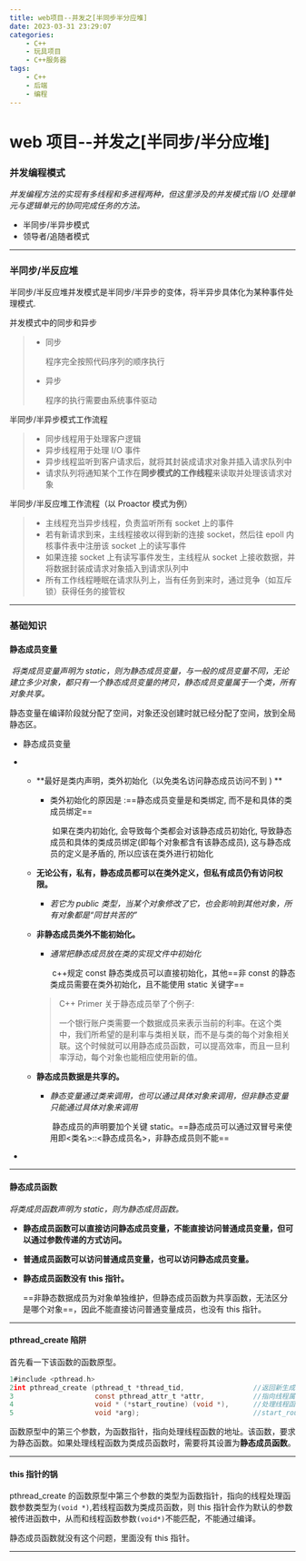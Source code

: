 ```yaml
---
title: web项目--并发之[半同步半分应堆]
date: 2023-03-31 23:29:07
categories:
    - C++
    - 玩具项目
    - C++服务器
tags:
    - C++
    - 后端
    - 编程
---
```


# web 项目--并发之[半同步/半分应堆]

### 并发编程模式

_并发编程方法的实现有多线程和多进程两种，但这里涉及的并发模式指 I/O 处理单元与逻辑单元的协同完成任务的方法。_

-   半同步/半异步模式
-   领导者/追随者模式

---

### 半同步/半反应堆

半同步/半反应堆并发模式是半同步/半异步的变体，将半异步具体化为某种事件处理模式.

并发模式中的同步和异步

> -   同步
>
>     程序完全按照代码序列的顺序执行
>
> -   异步
>
>     程序的执行需要由系统事件驱动

半同步/半异步模式工作流程

> -   同步线程用于处理客户逻辑
> -   异步线程用于处理 I/O 事件
> -   异步线程监听到客户请求后，就将其封装成请求对象并插入请求队列中
> -   请求队列将通知某个工作在**同步模式的工作线程**来读取并处理该请求对象

半同步/半反应堆工作流程（以 Proactor 模式为例）

> -   主线程充当异步线程，负责监听所有 socket 上的事件
> -   若有新请求到来，主线程接收以得到新的连接 socket，然后往 epoll 内核事件表中注册该 socket 上的读写事件
> -   如果连接 socket 上有读写事件发生，主线程从 socket 上接收数据，并将数据封装成请求对象插入到请求队列中
> -   所有工作线程睡眠在请求队列上，当有任务到来时，通过竞争（如互斥锁）获得任务的接管权

---

### 基础知识

#### **静态成员变量**

​ _将类成员变量声明为 static，则为静态成员变量，与一般的成员变量不同，无论建立多少对象，都只有一个静态成员变量的拷贝，静态成员变量属于一个类，所有对象共享。_

静态变量在编译阶段就分配了空间，对象还没创建时就已经分配了空间，放到全局静态区。

-   静态成员变量

-   -   **最好是类内声明，类外初始化（以免类名访问静态成员访问不到 ) **

        -   类外初始化的原因是 :==静态成员变量是和类绑定, 而不是和具体的类成员绑定==

            ​ 如果在类内初始化, 会导致每个类都会对该静态成员初始化, 导致静态成员和具体的类成员绑定(即每个对象都含有该静态成员), 这与静态成员的定义是矛盾的, 所以应该在类外进行初始化

    -   **无论公有，私有，静态成员都可以在类外定义，但私有成员仍有访问权限。**

        -   _若它为 public 类型，当某个对象修改了它，也会影响到其他对象，所有对象都是“同甘共苦的”_

    -   **非静态成员类外不能初始化。**

        -   _通常把静态成员放在类的实现文件中初始化_

            ​ c++规定 const 静态类成员可以直接初始化，其他==非 const 的静态类成员需要在类外初始化，且不能使用 static 关键字==

        > C++ Primer 关于静态成员举了个例子:
        >
        > ​ 一个银行账户类需要一个数据成员来表示当前的利率。在这个类中，我们所希望的是利率与类相关联，而不是与类的每个对象相关联。这个时候就可以用静态成员函数，可以提高效率，而且一旦利率浮动，每个对象也能相应使用新的值。

    -   **静态成员数据是共享的。**

        -   _静态变量通过类来调用，也可以通过具体对象来调用，但非静态变量只能通过具体对象来调用_

            ​ 静态成员的声明要加个关键 static。==静态成员可以通过双冒号来使用即<类名>::<静态成员名>，非静态成员则不能==

-

---

#### 静态成员函数

_将类成员函数声明为 static，则为静态成员函数。_

-   **静态成员函数可以直接访问静态成员变量，不能直接访问普通成员变量，但可以通过参数传递的方式访问。**

-   **普通成员函数可以访问普通成员变量，也可以访问静态成员变量。**

-   **静态成员函数没有 this 指针。**

    ==非静态数据成员为对象单独维护，但静态成员函数为共享函数，无法区分是哪个对象==，因此不能直接访问普通变量成员，也没有 this 指针。

---

#### **pthread_create 陷阱**

首先看一下该函数的函数原型。

```c
1#include <pthread.h>
2int pthread_create (pthread_t *thread_tid,                 //返回新生成的线程的id
3                    const pthread_attr_t *attr,         	//指向线程属性的指针,通常设置为NULL
4                    void * (*start_routine) (void *),   	//处理线程函数的地址
5                    void *arg);                         	//start_routine()中的参数
```

函数原型中的第三个参数，为函数指针，指向处理线程函数的地址。该函数，要求为静态函数。如果处理线程函数为类成员函数时，需要将其设置为**静态成员函数**。

---

#### **this 指针的锅**

pthread_create 的函数原型中第三个参数的类型为函数指针，指向的线程处理函数参数类型为`(void *)`,若线程函数为类成员函数，则 this 指针会作为默认的参数被传进函数中，从而和线程函数参数`(void*)`不能匹配，不能通过编译。

静态成员函数就没有这个问题，里面没有 this 指针。

---
